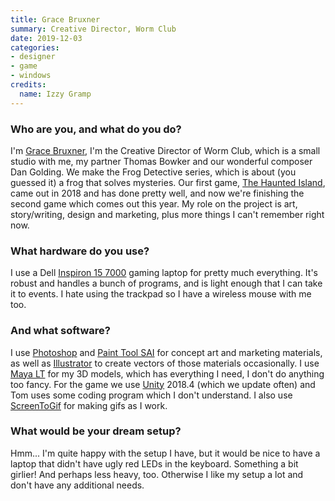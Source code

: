 ```yaml
---
title: Grace Bruxner
summary: Creative Director, Worm Club
date: 2019-12-03
categories:
- designer
- game
- windows
credits:
  name: Izzy Gramp
---
```


### Who are you, and what do you do?

I'm [Grace Bruxner](https://gracebruxner.com/ "Grace's website."), I'm the Creative Director of Worm Club, which is a small studio with me, my partner Thomas Bowker and our wonderful composer Dan Golding. We make the Frog Detective series, which is about (you guessed it) a frog that solves mysteries. Our first game, [The Haunted Island][the-haunted-island], came out in 2018 and has done pretty well, and now we're finishing the second game which comes out this year. My role on the project is art, story/writing, design and marketing, plus more things I can't remember right now.
 
### What hardware do you use?

I use a Dell [Inspiron 15 7000][inspiron-15-7000] gaming laptop for pretty much everything. It's robust and handles a bunch of programs, and is light enough that I can take it to events. I hate using the trackpad so I have a wireless mouse with me too. 

### And what software?

I use [Photoshop][] and [Paint Tool SAI][paint-tool-sai] for concept art and marketing materials, as well as [Illustrator][] to create vectors of those materials occasionally. I use [Maya LT][maya-lt] for my 3D models, which has everything I need, I don't do anything too fancy. For the game we use [Unity][] 2018.4 (which we update often) and Tom uses some coding program which I don't understand. I also use [ScreenToGif][] for making gifs as I work.  

### What would be your dream setup?

Hmm... I'm quite happy with the setup I have, but it would be nice to have a laptop that didn't have ugly red LEDs in the keyboard. Something a bit girlier! And perhaps less heavy, too. Otherwise I like my setup a lot and don't have any additional needs.

[illustrator]: https://www.adobe.com/products/illustrator.html "A vector graphics editor."
[inspiron-15-7000]: https://www.dell.com/en-us/shop/dell-laptops/inspiron-15-7000-laptop/spd/inspiron-15-7580-laptop "A 15 inch PC laptop."
[maya-lt]: https://www.autodesk.com/products/maya-lt/overview "3D rendering software targeting game developers."
[paint-tool-sai]: https://en.wikipedia.org/wiki/Paint_Tool_SAI "Image editing software for Windows."
[photoshop]: https://www.adobe.com/products/photoshop.html "A bitmap image editor."
[screentogif]: https://www.screentogif.com/ "A Windows tool for creating GIFs."
[the-haunted-island]: https://frogdetective.net/ "A game about a frog who is a detective."
[unity]: https://unity3d.com/unity/ "A cross-platform game development tool."
